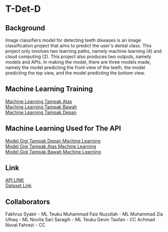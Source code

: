 # T-Det-D

## Background
Image classifiers model for detecting teeth diseases is an image classification project that aims to predict the user's dental class. This project only involves two learning paths, namely machine learning (4) and cloud computing (2). This project also produces two outputs, namely models and APIs. In making the model, there are three models made, namely the model predicting the front view of the teeth, the model predicting the top view, and the model predicting the bottom view. 

## Machine Learning Training
[Machine Learning Tampak Atas](https://github.com/TGevinT/C241-IC02/tree/main/machine_learning/Model%20Gigi%20Tampak%20Atas)<br>
[Machine Learning Tampak Bawah](https://github.com/TGevinT/C241-IC02/tree/main/machine_learning/Model%20Gigi%20Tampak%20Bawah)<br>
[Machine Learning Tampak Depan](https://github.com/TGevinT/C241-IC02/tree/main/machine_learning/Model%20Gigi%20Tampak%20Depan)

## Machine Learning Used for The API
[Model Gigi Tampak Depan Machine Learning](https://github.com/TGevinT/C241-IC02/blob/main/machine_learning/Model%20Gigi%20Tampak%20Depan/yolov8s.ipynb)<br>
[Model Gigi Tampak Atas Machine Learning](https://github.com/TGevinT/C241-IC02/tree/CN/machine_learning/Model%20Gigi%20Tampak%20Atas/Yolo%20V8n%20Acc%2098)<br>
[Model Gigi Tampak Bawah Machine Learning](https://github.com/TGevinT/C241-IC02/tree/CN/machine_learning/Model%20Gigi%20Tampak%20Bawah/yolov8n640)

## Link 
[API LINK](https://predict-5nzuk2qjaa-et.a.run.app)<br>
[Dataset Link](https://drive.google.com/drive/folders/15KLob0oA4717AhQ22TKKs3TgZjWuZKL1)

## Collaborators
Fakhrus Syakir - ML 
Teuku Muhammad Faiz Nuzullah - ML 
Muhammad Zia Ulhaq - ML 
Novita Sari Saragih - ML 
Teuku Gevin Taufan - CC 
Achmad Noval Fahrezi - CC 












